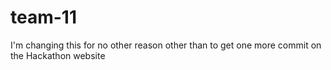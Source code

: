 # team-11
I'm changing this for no other reason other than to get one more commit on the Hackathon website